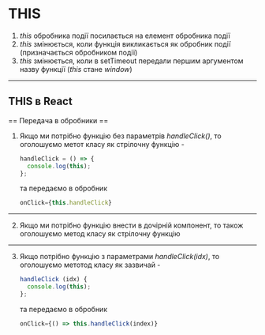 # THIS

1. _this_ обробника події посилається на елемент обробника події
2. _this_ змінюється, коли функція викликається як обробник події (призначається
   обробником події)
3. _this_ змінюється, коли в setTimeout передали першим аргументом назву функції
   (_this_ стане _window_)

---

## THIS в React

== Передача в обробники ==

1. Якщо ми потрібно функцію без параметрів _handleClick()_, то оголошуємо метот
   класу як стрілочну функцію -

   ```javascript
   handleClick = () => {
     console.log(this);
   };
   ```

   та передаємо в обробник

   ```javascript
   onClick={this.handleClick}

   ```

---

2. Якщо ми потрібно функцію внести в дочірній компонент, то також оголошуємо
   метод класу як стрілочну функцію

---

3. Якщо потрібно функцію з параметрами _handleClick(idx)_, то оголошуємо метотод
   класу як зазвичай -

   ```javascript
   handleClick (idx) {
     console.log(this);
   };
   ```

   та передаємо в обробник

   ```javascript
   onClick={() => this.handleClick(index)}
   ```
